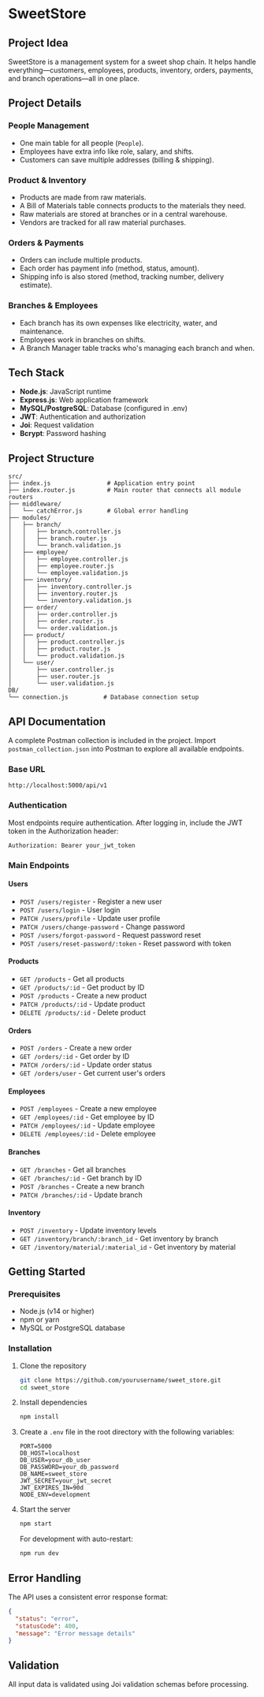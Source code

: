 # SweetStore

## Project Idea
SweetStore is a management system for a sweet shop chain. It helps handle everything—customers, employees, products, inventory, orders, payments, and branch operations—all in one place.

## Project Details

### People Management
- One main table for all people (`People`).
- Employees have extra info like role, salary, and shifts.
- Customers can save multiple addresses (billing & shipping).

### Product & Inventory
- Products are made from raw materials.
- A Bill of Materials table connects products to the materials they need.
- Raw materials are stored at branches or in a central warehouse.
- Vendors are tracked for all raw material purchases.

### Orders & Payments
- Orders can include multiple products.
- Each order has payment info (method, status, amount).
- Shipping info is also stored (method, tracking number, delivery estimate).

### Branches & Employees
- Each branch has its own expenses like electricity, water, and maintenance.
- Employees work in branches on shifts.
- A Branch Manager table tracks who's managing each branch and when.

## Tech Stack

- **Node.js**: JavaScript runtime
- **Express.js**: Web application framework
- **MySQL/PostgreSQL**: Database (configured in .env)
- **JWT**: Authentication and authorization
- **Joi**: Request validation
- **Bcrypt**: Password hashing

## Project Structure

```
src/
├── index.js                # Application entry point
├── index.router.js         # Main router that connects all module routers
├── middleware/            
│   └── catchError.js       # Global error handling
├── modules/               
│   ├── branch/            
│   │   ├── branch.controller.js
│   │   ├── branch.router.js
│   │   └── branch.validation.js
│   ├── employee/          
│   │   ├── employee.controller.js
│   │   ├── employee.router.js
│   │   └── employee.validation.js
│   ├── inventory/         
│   │   ├── inventory.controller.js
│   │   ├── inventory.router.js
│   │   └── inventory.validation.js
│   ├── order/             
│   │   ├── order.controller.js
│   │   ├── order.router.js
│   │   └── order.validation.js
│   ├── product/           
│   │   ├── product.controller.js
│   │   ├── product.router.js
│   │   └── product.validation.js
│   └── user/              
│       ├── user.controller.js
│       ├── user.router.js
│       └── user.validation.js
DB/
└── connection.js          # Database connection setup
```

## API Documentation

A complete Postman collection is included in the project. Import `postman_collection.json` into Postman to explore all available endpoints.

### Base URL

```
http://localhost:5000/api/v1
```

### Authentication

Most endpoints require authentication. After logging in, include the JWT token in the Authorization header:

```
Authorization: Bearer your_jwt_token
```

### Main Endpoints

#### Users
- `POST /users/register` - Register a new user
- `POST /users/login` - User login
- `PATCH /users/profile` - Update user profile
- `PATCH /users/change-password` - Change password
- `POST /users/forgot-password` - Request password reset
- `POST /users/reset-password/:token` - Reset password with token

#### Products
- `GET /products` - Get all products
- `GET /products/:id` - Get product by ID
- `POST /products` - Create a new product
- `PATCH /products/:id` - Update product
- `DELETE /products/:id` - Delete product

#### Orders
- `POST /orders` - Create a new order
- `GET /orders/:id` - Get order by ID
- `PATCH /orders/:id` - Update order status
- `GET /orders/user` - Get current user's orders

#### Employees
- `POST /employees` - Create a new employee
- `GET /employees/:id` - Get employee by ID
- `PATCH /employees/:id` - Update employee
- `DELETE /employees/:id` - Delete employee

#### Branches
- `GET /branches` - Get all branches
- `GET /branches/:id` - Get branch by ID
- `POST /branches` - Create a new branch
- `PATCH /branches/:id` - Update branch

#### Inventory
- `POST /inventory` - Update inventory levels
- `GET /inventory/branch/:branch_id` - Get inventory by branch
- `GET /inventory/material/:material_id` - Get inventory by material

## Getting Started

### Prerequisites

- Node.js (v14 or higher)
- npm or yarn
- MySQL or PostgreSQL database

### Installation

1. Clone the repository
   ```bash
   git clone https://github.com/yourusername/sweet_store.git
   cd sweet_store
   ```

2. Install dependencies
   ```bash
   npm install
   ```

3. Create a `.env` file in the root directory with the following variables:
   ```
   PORT=5000
   DB_HOST=localhost
   DB_USER=your_db_user
   DB_PASSWORD=your_db_password
   DB_NAME=sweet_store
   JWT_SECRET=your_jwt_secret
   JWT_EXPIRES_IN=90d
   NODE_ENV=development
   ```

4. Start the server
   ```bash
   npm start
   ```

   For development with auto-restart:
   ```bash
   npm run dev
   ```

## Error Handling

The API uses a consistent error response format:

```json
{
  "status": "error",
  "statusCode": 400,
  "message": "Error message details"
}
```

## Validation

All input data is validated using Joi validation schemas before processing.